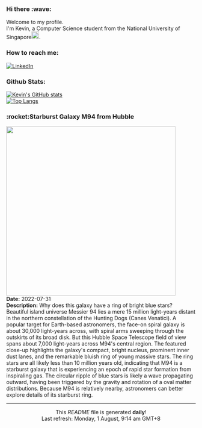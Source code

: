 <h3>Hi there :wave:</h3>

Welcome to my profile.   
I'm Kevin, a Computer Science student from the National University of Singapore<img src="https://img.icons8.com/color/96/000000/singapore-circular.png" width="20px"/>.</p>

<h3>How to reach me: </h3>
<a href="https://www.linkedin.com/in/kevin-foong/"><img alt="LinkedIn" src="https://img.shields.io/badge/linkedin-%230077B5.svg?&style=for-the-badge&logo=linkedin&logoColor=white" /></a> 

<h3>Github Stats: </h3> 

[![Kevin's GitHub stats](https://github-readme-stats.vercel.app/api?username=kevin9foong&theme=tokyonight)](https://github.com/anuraghazra/github-readme-stats) <br/>
[![Top Langs](https://github-readme-stats.vercel.app/api/top-langs/?username=kevin9foong&layout=compact&theme=tokyonight)](https://github.com/anuraghazra/github-readme-stats)

<h3>:rocket:Starburst Galaxy M94 from Hubble</h3> 
<img width="450" src="https:&#x2F;&#x2F;apod.nasa.gov&#x2F;apod&#x2F;image&#x2F;2207&#x2F;M94_Hubble_960.jpg" /><br/>
<b>Date:</b> 2022-07-31<br/>
<b>Description:</b> Why does this galaxy have a ring of bright blue stars?  Beautiful island universe Messier 94 lies a mere 15 million light-years distant in the northern constellation of the Hunting Dogs (Canes Venatici). A popular target for Earth-based astronomers, the face-on spiral galaxy is about 30,000 light-years across, with spiral arms sweeping through the outskirts of its broad disk. But this Hubble Space Telescope field of view spans about 7,000 light-years across M94&#39;s central region. The featured close-up highlights the galaxy&#39;s compact, bright nucleus, prominent inner dust lanes, and the remarkable bluish ring of young massive stars. The ring stars are all likely less than 10 million years old, indicating that M94 is a starburst galaxy that is experiencing an epoch of rapid star formation from inspiraling gas. The circular ripple of blue stars is likely a wave propagating outward, having been triggered by the gravity and rotation of a oval matter distributions. Because M94 is relatively nearby, astronomers can better explore details of its starburst ring.<br/>

------------
<p align="center">This <i>README</i> file is generated <b>daily</b>!</br>
Last refresh: Monday, 1 August, 9:14 am GMT+8<br />